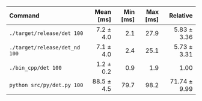 | Command | Mean [ms] | Min [ms] | Max [ms] | Relative |
|:---|---:|---:|---:|---:|
| `./target/release/det 100` | 7.2 ± 4.0 | 2.1 | 27.9 | 5.83 ± 3.36 |
| `./target/release/det_nd 100` | 7.1 ± 4.0 | 2.4 | 25.1 | 5.73 ± 3.31 |
| `./bin_cpp/det 100` | 1.2 ± 0.2 | 0.9 | 1.9 | 1.00 |
| `python src/py/det.py 100` | 88.5 ± 4.5 | 79.7 | 98.2 | 71.74 ± 9.99 |
